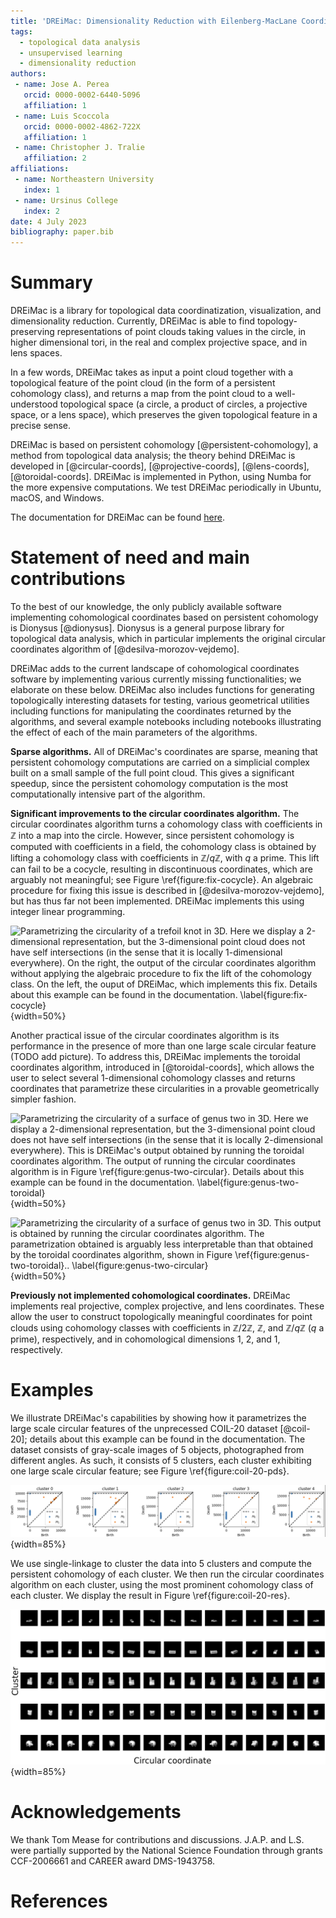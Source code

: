```yaml
---
title: 'DREiMac: Dimensionality Reduction with Eilenberg-MacLane Coordinates'
tags:
  - topological data analysis
  - unsupervised learning
  - dimensionality reduction
authors:
 - name: Jose A. Perea
   orcid: 0000-0002-6440-5096
   affiliation: 1
 - name: Luis Scoccola 
   orcid: 0000-0002-4862-722X
   affiliation: 1
 - name: Christopher J. Tralie
   affiliation: 2
affiliations:
 - name: Northeastern University
   index: 1
 - name: Ursinus College
   index: 2
date: 4 July 2023
bibliography: paper.bib
---
```


# Summary

DREiMac is a library for topological data coordinatization, visualization, and dimensionality reduction.
Currently, DREiMac is able to find topology-preserving representations of point clouds taking values in the circle, in higher dimensional tori, in the real and complex projective space, and in lens spaces.

In a few words, DREiMac takes as input a point cloud together with a topological feature of the point cloud (in the form of a persistent cohomology class), and returns a map from the point cloud to a well-understood topological space (a circle, a product of circles, a projective space, or a lens space), which preserves the given topological feature in a precise sense.

DREiMac is based on persistent cohomology [@persistent-cohomology], a method from topological data analysis; the theory behind DREiMac is developed in
[@circular-coords],
[@projective-coords],
[@lens-coords],
[@toroidal-coords].
DREiMac is implemented in Python, using Numba for the more expensive computations.
We test DREiMac periodically in Ubuntu, macOS, and Windows.

The documentation for DREiMac can be found [here](https://scikit-tda.org/DREiMac/index.html).


# Statement of need and main contributions

To the best of our knowledge, the only publicly available software implementing cohomological coordinates based on persistent cohomology is Dionysus [@dionysus].
Dionysus is a general purpose library for topological data analysis, which in particular implements the original circular coordinates algorithm of [@desilva-morozov-vejdemo].

DREiMac adds to the current landscape of cohomological coordinates software by implementing various currently missing functionalities; we elaborate on these below.
DREiMac also includes functions for generating topologically interesting datasets for testing, various geometrical utilities including functions for manipulating the coordinates returned by the algorithms, and several example notebooks including notebooks illustrating the effect of each of the main parameters of the algorithms.

**Sparse algorithms.**
All of DREiMac's coordinates are sparse, meaning that persistent cohomology computations are carried on a simplicial complex built on a small sample of the full point cloud.
This gives a significant speedup, since the persistent cohomology computation is the most computationally intensive part of the algorithm.

**Significant improvements to the circular coordinates algorithm.**
The circular coordinates algorithm turns a cohomology class with coefficients in $\mathbb{Z}$ into a map into the circle.
However, since persistent cohomology is computed with coefficients in a field, the cohomology class is obtained by lifting a cohomology class with coefficients in $\mathbb{Z}/q\mathbb{Z}$, with $q$ a prime.
This lift can fail to be a cocycle, resulting in discontinuous coordinates, which are arguably not meaningful; see Figure \ref{figure:fix-cocycle}.
An algebraic procedure for fixing this issue is described in [@desilva-morozov-vejdemo], but has thus far not been implemented.
DREiMac implements this using integer linear programming.

![Parametrizing the circularity of a trefoil knot in 3D. Here we display a 2-dimensional representation, but the 3-dimensional point cloud does not have self intersections (in the sense that it is locally 1-dimensional everywhere). On the right, the output of the circular coordinates algorithm without applying the algebraic procedure to fix the lift of the cohomology class. On the left, the ouput of DREiMac, which implements this fix. Details about this example can be found in the documentation. \label{figure:fix-cocycle}](fix-cocycle.png){width=50%}

Another practical issue of the circular coordinates algorithm is its performance in the presence of more than one large scale circular feature (TODO add picture).
To address this, DREiMac implements the toroidal coordinates algorithm, introduced in [@toroidal-coords], which allows the user to select several 1-dimensional cohomology classes and returns coordinates that parametrize these circularities in a provable geometrically simpler fashion.

![Parametrizing the circularity of a surface of genus two in 3D. Here we display a 2-dimensional representation, but the 3-dimensional point cloud does not have self intersections (in the sense that it is locally 2-dimensional everywhere). This is DREiMac's output obtained by running the toroidal coordinates algorithm. The output of running the circular coordinates algorithm is in Figure \ref{figure:genus-two-circular}. Details about this example can be found in the documentation. \label{figure:genus-two-toroidal}](genus-two-toroidal.png){width=50%}


![Parametrizing the circularity of a surface of genus two in 3D. This output is obtained by running the circular coordinates algorithm. The parametrization obtained is arguably less interpretable than that obtained by the toroidal coordinates algorithm, shown in Figure \ref{figure:genus-two-toroidal}.. \label{figure:genus-two-circular}](genus-two-circular.png){width=50%}


**Previously not implemented cohomological coordinates.**
DREiMac implements real projective, complex projective, and lens coordinates.
These allow the user to construct topologically meaningful coordinates for point clouds using cohomology classes with coefficients in $\mathbb{Z}/2\mathbb{Z}$, $\mathbb{Z}$, and $\mathbb{Z}/q\mathbb{Z}$ ($q$ a prime), respectively, and in cohomological dimensions $1$, $2$, and $1$, respectively.

# Examples

We illustrate DREiMac's capabilities by showing how it parametrizes the large scale circular features of the unprecessed COIL-20 dataset [@coil-20]; details about this example can be found in the documentation.
The dataset consists of gray-scale images of 5 objects, photographed from different angles.
As such, it consists of 5 clusters, each cluster exhibiting one large scale circular feature; see Figure \ref{figure:coil-20-pds}.

![Persistent cohomology of 5 clusters of unprocessed COIL-20 dataset. \label{figure:coil-20-pds}](coil-20-pds.png){width=85%}

We use single-linkage to cluster the data into 5 clusters and compute the persistent cohomology of each cluster.
We then run the circular coordinates algorithm on each cluster, using the most prominent cohomology class of each cluster.
We display the result in Figure \ref{figure:coil-20-res}.

![Unprocessed COIL-20 parametrized by clustering and circular coordinates. \label{figure:coil-20-res}](coil-20-res.png){width=85%}

# Acknowledgements

We thank Tom Mease for contributions and discussions.
J.A.P. and L.S. were partially supported by the National Science Foundation through grants CCF-2006661
and CAREER award DMS-1943758.


# References
